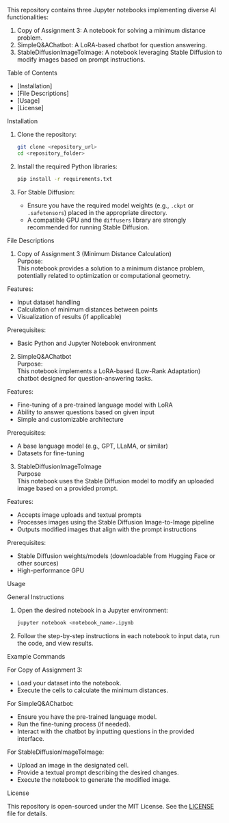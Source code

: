 This repository contains three Jupyter notebooks implementing diverse AI functionalities:

1. Copy of Assignment 3: A notebook for solving a minimum distance problem.
2. SimpleQ&AChatbot: A LoRA-based chatbot for question answering.
3. StableDiffusionImageToImage: A notebook leveraging Stable Diffusion to modify images based on prompt instructions.

Table of Contents  

- [Installation] 
- [File Descriptions]
- [Usage]
- [License]


 Installation  

1. Clone the repository:  
   ```bash  
   git clone <repository_url>  
   cd <repository_folder>  
   ```  

2. Install the required Python libraries:  
   ```bash  
   pip install -r requirements.txt  
   ```  

3. For Stable Diffusion:
   - Ensure you have the required model weights (e.g., `.ckpt` or `.safetensors`) placed in the appropriate directory.
   - A compatible GPU and the `diffusers` library are strongly recommended for running Stable Diffusion.


 File Descriptions  

1. Copy of Assignment 3 (Minimum Distance Calculation)  
Purpose:  
This notebook provides a solution to a minimum distance problem, potentially related to optimization or computational geometry.  

Features:  
- Input dataset handling  
- Calculation of minimum distances between points  
- Visualization of results (if applicable)  

Prerequisites:  
- Basic Python and Jupyter Notebook environment  


 2. SimpleQ&AChatbot  
Purpose:  
This notebook implements a LoRA-based (Low-Rank Adaptation) chatbot designed for question-answering tasks.  

Features:  
- Fine-tuning of a pre-trained language model with LoRA  
- Ability to answer questions based on given input  
- Simple and customizable architecture  

Prerequisites:  
- A base language model (e.g., GPT, LLaMA, or similar)  
- Datasets for fine-tuning  


3. StableDiffusionImageToImage  
Purpose  
This notebook uses the Stable Diffusion model to modify an uploaded image based on a provided prompt.  

Features:  
- Accepts image uploads and textual prompts  
- Processes images using the Stable Diffusion Image-to-Image pipeline  
- Outputs modified images that align with the prompt instructions  

Prerequisites:  
- Stable Diffusion weights/models (downloadable from Hugging Face or other sources)  
- High-performance GPU  


 Usage  

General Instructions  
1. Open the desired notebook in a Jupyter environment:  
   ```bash  
   jupyter notebook <notebook_name>.ipynb  
   ```  

2. Follow the step-by-step instructions in each notebook to input data, run the code, and view results.  

 Example Commands  

For Copy of Assignment 3:  
- Load your dataset into the notebook.  
- Execute the cells to calculate the minimum distances.  

For SimpleQ&AChatbot:  
- Ensure you have the pre-trained language model.  
- Run the fine-tuning process (if needed).  
- Interact with the chatbot by inputting questions in the provided interface.  

For StableDiffusionImageToImage:  
- Upload an image in the designated cell.  
- Provide a textual prompt describing the desired changes.  
- Execute the notebook to generate the modified image.  

 License  

This repository is open-sourced under the MIT License. See the [LICENSE](LICENSE) file for details.  

